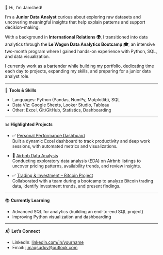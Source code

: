 👋 Hi, I’m Jamshed!  

I’m a **Junior Data Analyst** curious about exploring raw datasets and uncovering meaningful insights that help explain patterns and support decision-making.  

With a background in **International Relations 🌍**, I transitioned into data analytics through the **Le Wagon Data Analytics Bootcamp 🎓**, an intensive two-month program where I gained hands-on experience with Python, SQL, and data visualization.  

I currently work as a bartender while building my portfolio, dedicating time each day to projects, expanding my skills, and preparing for a junior data analyst role.  

---

🔧 **Tools & Skills**  
- Languages: Python (Pandas, NumPy, Matplotlib), SQL  
- Data Viz: Google Sheets, Looker Studio, Tableau  
- Other: Excel, Git/GitHub, Statistics, Dashboarding  

---

📊 **Highlighted Projects**  
- ✅ [Personal Performance Dashboard](https://github.com/MaqsudovJamshed/personal-performance-analytics-dashboard)  
  Built a dynamic Excel dashboard to track productivity and deep work sessions, with automated metrics and visualizations.  

- 🚧 [Airbnb Data Analysis](https://github.com/MaqsudovJamshed/Airbnb_Lisbon_project_2025)  
  Conducting exploratory data analysis (EDA) on Airbnb listings to uncover pricing patterns, availability trends, and review insights.  

- ✅ [Trading & Investment – Bitcoin Project](https://github.com/MaqsudovJamshed/Trading-and-Investing)  
  Collaborated with a team during a bootcamp to analyze Bitcoin trading data, identify investment trends, and present findings.  

---

📚 **Currently Learning**  
- Advanced SQL for analytics (building an end-to-end SQL project)  
- Improving Python visualization and dashboarding  

---

📬 **Let’s Connect**  
- LinkedIn: [linkedin.com/in/yourname](https://linkedin.com/in/yourname)  
- Email: j.maqsudov@outlook.com  
